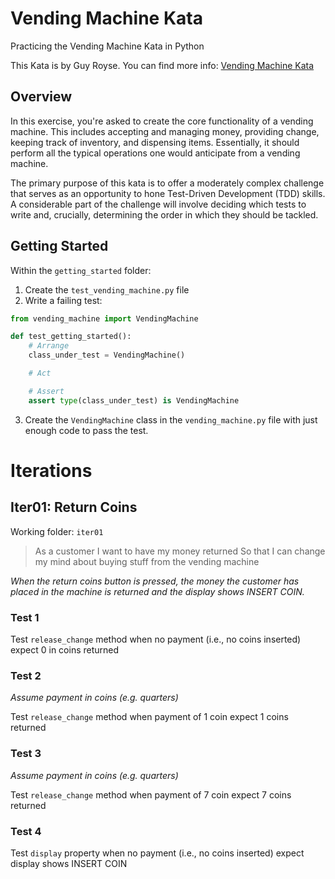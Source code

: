 # Vending Machine Kata

Practicing the Vending Machine Kata in Python

This Kata is by Guy Royse. You can find more info: [Vending Machine Kata](https://github.com/guyroyse/vending-machine-kata)

## Overview

In this exercise, you're asked to create the core functionality of a vending machine. This includes accepting and managing money, providing change, keeping track of inventory, and dispensing items. Essentially, it should perform all the typical operations one would anticipate from a vending machine.

The primary purpose of this kata is to offer a moderately complex challenge that serves as an opportunity to hone Test-Driven Development (TDD) skills. A considerable part of the challenge will involve deciding which tests to write and, crucially, determining the order in which they should be tackled.

## Getting Started

Within the `getting_started` folder:
1. Create the `test_vending_machine.py` file
2. Write a failing test:
```python
from vending_machine import VendingMachine

def test_getting_started():
    # Arrange
    class_under_test = VendingMachine()

    # Act

    # Assert
    assert type(class_under_test) is VendingMachine
```

3. Create the `VendingMachine` class in the `vending_machine.py` file with just enough code to pass the test.

# Iterations

## Iter01: Return Coins

Working folder: `iter01`

> As a customer
> I want to have my money returned
> So that I can change my mind about buying stuff from the vending machine

_When the return coins button is pressed, the money the customer has placed in the machine is returned and the display shows INSERT COIN._

### Test 1

Test `release_change` method
when no payment (i.e., no coins inserted)
expect 0 in coins returned

### Test 2

_Assume payment in coins (e.g. quarters)_

Test `release_change` method
when payment of 1 coin
expect 1 coins returned

### Test 3

_Assume payment in coins (e.g. quarters)_

Test `release_change` method
when payment of 7 coin
expect 7 coins returned

### Test 4

Test `display` property
when no payment (i.e., no coins inserted)
expect display shows INSERT COIN
